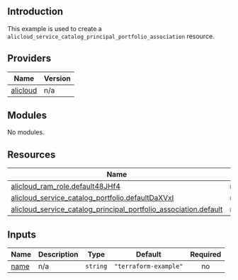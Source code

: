 ## Introduction

This example is used to create a `alicloud_service_catalog_principal_portfolio_association` resource.

<!-- BEGIN_TF_DOCS -->
## Providers

| Name | Version |
|------|---------|
| <a name="provider_alicloud"></a> [alicloud](#provider\_alicloud) | n/a |

## Modules

No modules.

## Resources

| Name | Type |
|------|------|
| [alicloud_ram_role.default48JHf4](https://registry.terraform.io/providers/aliyun/alicloud/latest/docs/resources/ram_role) | resource |
| [alicloud_service_catalog_portfolio.defaultDaXVxI](https://registry.terraform.io/providers/aliyun/alicloud/latest/docs/resources/service_catalog_portfolio) | resource |
| [alicloud_service_catalog_principal_portfolio_association.default](https://registry.terraform.io/providers/aliyun/alicloud/latest/docs/resources/service_catalog_principal_portfolio_association) | resource |

## Inputs

| Name | Description | Type | Default | Required |
|------|-------------|------|---------|:--------:|
| <a name="input_name"></a> [name](#input\_name) | n/a | `string` | `"terraform-example"` | no |
<!-- END_TF_DOCS -->
